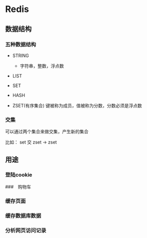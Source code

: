 # Redis

## 数据结构

### 五种数据结构

* STRING
  - 字符串，整数，浮点数
* LIST
  
* SET
* HASH
* ZSET(有序集合)
  键被称为成员，值被称为分数，分数必须是浮点数

### 交集

可以通过两个集合来做交集，产生新的集合

比如： set 交 zset -> zset


## 用途

### 登陆cookie


###　购物车

### 缓存页面

### 缓存数据库数据

### 分析网页访问记录
